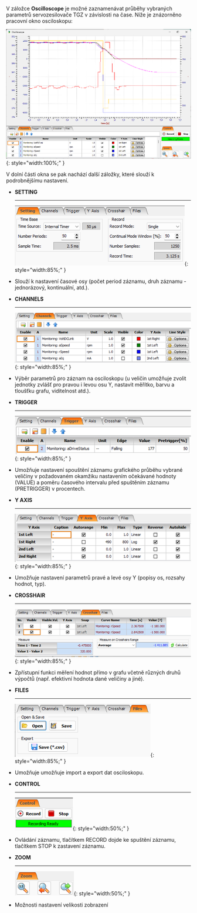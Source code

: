 V záložce **Oscilloscope** je možné zaznamenávat průběhy vybraných parametrů servozesilovače TGZ v závislosti na čase.
Níže je znázorněno pracovní okno osciloskopu:

![TGZ GUI scope](../img/GUIscope.png){: style="width:100%;" }

V dolní části okna se pak nachází další záložky, které slouží k podrobnějšímu nastavení.

<div class="grid cards" markdown>

-   **SETTING**

    ---
	![GUI scope settings](../../../../../source/img/GUIscopeSetting.png){: style="width:85%;" }

-	Slouží k nastavení časové osy (počet period záznamu, druh záznamu - jednorázový, kontinuální, atd.).

-   **CHANNELS**

    ---
	![GUI scope channels](../../../../../source/img/GUIchannels.png){: style="width:85%;" }

-	Výběr parametrů pro záznam na osciloskopu (u veličin umožňuje zvolit jednotky zvlášť pro pravou i levou osu Y, nastavit měřítko, barvu a tloušťku grafu, viditelnost atd.).

-   **TRIGGER**

    ---
	![GUI trigger settings](../../../../../source/img/GUItrigger.png){: style="width:85%;" }

-	Umožňuje nastavení spouštění záznamu grafického průběhu vybrané veličiny v požadovaném okamžiku nastavením očekávané hodnoty (VALUE) a poměru časového intervalu před spuštěním záznamu (PRETRIGGER) v procentech.

-   **Y AXIS**

    ---
	![GUI axis settings](../../../../../source/img/GUIyAx.png){: style="width:85%;" }

-	Umožňuje nastavení parametrů pravé a levé osy Y (popisy os, rozsahy hodnot, typ).

-   **CROSSHAIR**

    ---
	![GUI crosshair settings](../../../../../source/img/GUIscopeCrosshair.png){: style="width:85%;" }

-	Zpřístupní funkci měření hodnot přímo v grafu včetně různých druhů výpočtů (např. efektivní hodnota dané veličiny a jiné).

-   **FILES**

    ---
	![GUI file settings](../../../../../source/img/GUIscopeFiles.png){: style="width:85%;" }

-	Umožňuje umožňuje import a export dat osciloskopu.

-   **CONTROL**

    ---
	![GUI scope control btns](../../../../../source/img/GUIscopeControl.png){: style="width:50%;" }

-	Ovládání záznamu, tlačítkem RECORD dojde ke spuštění záznamu, tlačítkem STOP k zastavení záznamu.

-   **ZOOM**

    ---
	![GUI scope zoom settings](../../../../../source/img/GUIscopeZoom.png){: style="width:50%;" }

-	Možnosti nastavení velikosti zobrazení

</div>
